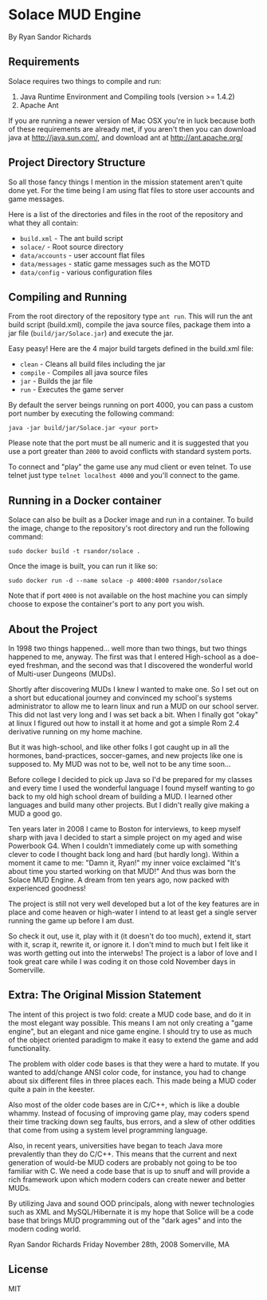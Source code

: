 # Solace MUD Engine
By Ryan Sandor Richards

## Requirements

Solace requires two things to compile and run:

1. Java Runtime Environment and Compiling tools (version >= 1.4.2)
2. Apache Ant

If you are running a newer version of Mac OSX you're in luck because both of
these requirements are already met, if you aren't then you can download java
at http://java.sun.com/, and download ant at http://ant.apache.org/

## Project Directory Structure
So all those fancy things I mention in the mission statement aren't quite done
yet. For the time being I am using flat files to store user accounts and game
messages.

Here is a list of the directories and files in the root of the repository and
what they all contain:

* `build.xml` - The ant build script
* `solace/` - Root source directory
* `data/accounts` - user account flat files
* `data/messages` - static game messages such as the MOTD
* `data/config` - various configuration files

## Compiling and Running

From the root directory of the repository type `ant run`. This will run the
ant build script (build.xml), compile the java source files, package them into
a jar file (`build/jar/Solace.jar`) and execute the jar.

Easy peasy! Here are the 4 major build targets defined in the build.xml file:

* `clean` - Cleans all build files including the jar
* `compile` - Compiles all java source files
* `jar` - Builds the jar file
* `run` - Executes the game server

By default the server beings running on port 4000, you can pass a custom port
number by executing the following command:

	java -jar build/jar/Solace.jar <your port>

Please note that the port must be all numeric and it is suggested that you use
a port greater than `2000` to avoid conflicts with standard system ports.

To connect and "play" the game use any mud client or even telnet. To use telnet
just type `telnet localhost 4000` and you'll connect to the game.

## Running in a Docker container

Solace can also be built as a Docker image and run in a container. To build
the image, change to the repository's root directory and run the following
command:

```
sudo docker build -t rsandor/solace .
```

Once the image is built, you can run it like so:

```
sudo docker run -d --name solace -p 4000:4000 rsandor/solace
```

Note that if port `4000` is not available on the host machine you can simply
choose to expose the container's port to any port you wish.


## About the Project

In 1998 two things happened... well more than two things, but two things
happened to me, anyway. The first was that I entered High-school as a doe-eyed
freshman, and the second was that I discovered the wonderful world of Multi-user
Dungeons (MUDs).

Shortly after discovering MUDs I knew I wanted to make one. So I set out on a
short but educational journey and convinced my school's systems administrator
to allow me to learn linux and run a MUD on our school server. This did not
last very long and I was set back a bit. When I finally got "okay" at linux I
figured out how to install it at home and got a simple Rom 2.4 derivative
running on my home machine.

But it was high-school, and like other folks I got caught up in all the
hormones, band-practices, soccer-games, and new projects like one is supposed
to. My MUD was not to be, well not to be any time soon...

Before college I decided to pick up Java so I'd be prepared for my classes and
every time I used the wonderful language I found myself wanting to go back to
my old high school dream of building a MUD. I learned other languages and
build many other projects. But I didn't really give making a MUD a good go.

Ten years later in 2008 I came to Boston for interviews, to keep myself sharp
with java I decided to start a simple project on my aged and wise Powerbook G4.
When I couldn't immediately come up with something clever to code I thought
back long and hard (but hardly long). Within a moment it came to me: "Damn it,
Ryan!" my inner voice exclaimed "It's about time you started working on that
MUD!" And thus was born the Solace MUD Engine. A dream from ten years ago, now
packed with experienced goodness!

The project is still not very well developed but a lot of the key features are
in place and come heaven or high-water I intend to at least get a single server
running the game up before I am dust.

So check it out, use it, play with it (it doesn't do too much), extend it,
start with it, scrap it, rewrite it, or ignore it. I don't mind to much but I
felt like it was worth getting out into the interwebs! The project is a labor
of love and I took great care while I was coding it on those cold November days
in Somerville.

## Extra: The Original Mission Statement

The intent of this project is two fold: create a MUD code base, and do it in
the most elegant way possible. This means I am not only creating a "game
engine", but an elegant and nice game engine. I should try to use as much of the
object oriented paradigm to make it easy to extend the game and add
functionality.

The problem with older code bases is that they were a hard to mutate. If you
wanted to add/change ANSI color code, for instance, you had to change about six
different files in three places each. This made being a MUD coder quite a pain
in the keester.

Also most of the older code bases are in C/C++, which is like a double whammy.
Instead of focusing of improving game play, may coders spend their time tracking
down seg faults, bus errors, and a slew of other oddities that come from using
a system level programming language.

Also, in recent years, universities have began to teach Java more prevalently
than they do C/C++. This means that the current and next generation of would-be
MUD coders are probably not going to be too familiar with C. We need a code base
that is up to snuff and will provide a rich framework upon which modern coders
can create newer and better MUDs.

By utilizing Java and sound OOD principals, along with newer technologies such
as XML and MySQL/Hibernate it is my hope that Solice will be a code base that
brings MUD programming out of the "dark ages" and into the modern coding world.

Ryan Sandor Richards
Friday November 28th, 2008
Somerville, MA

## License
MIT
